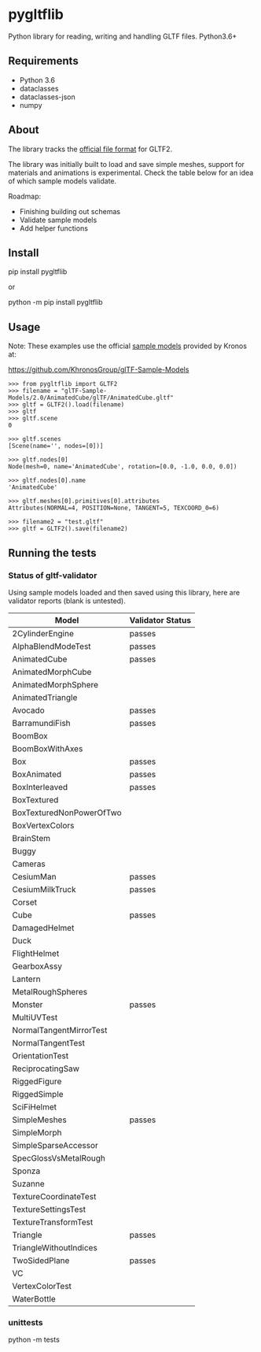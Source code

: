 # pygltflib

Python library for reading, writing and handling GLTF files. Python3.6+

## Requirements
* Python 3.6
* dataclasses
* dataclasses-json
* numpy


## About
The library tracks the [official file format](https://github.com/KhronosGroup/glTF/blob/master/specification/2.0/README.md) for GLTF2. 

The library was initially built to load and save simple meshes, support for materials and animations is experimental. 
Check the table below for an idea of which sample models validate.



Roadmap:
* Finishing building out schemas 
* Validate sample models
* Add helper functions

## Install
pip install pygltflib 

or

python -m pip install pygltflib

## Usage
Note: These examples use the official [sample models](https://github.com/KhronosGroup/glTF-Sample-Models) provided by Kronos at:

https://github.com/KhronosGroup/glTF-Sample-Models

```python3
>>> from pygltflib import GLTF2
>>> filename = "glTF-Sample-Models/2.0/AnimatedCube/glTF/AnimatedCube.gltf"
>>> gltf = GLTF2().load(filename)
>>> gltf
>>> gltf.scene
0

>>> gltf.scenes
[Scene(name='', nodes=[0])]

>>> gltf.nodes[0]
Node(mesh=0, name='AnimatedCube', rotation=[0.0, -1.0, 0.0, 0.0])

>>> gltf.nodes[0].name
'AnimatedCube'

>>> gltf.meshes[0].primitives[0].attributes
Attributes(NORMAL=4, POSITION=None, TANGENT=5, TEXCOORD_0=6)

>>> filename2 = "test.gltf"
>>> gltf = GLTF2().save(filename2)

```


## Running the tests

### Status of gltf-validator
Using sample models loaded and then saved using this library, here are validator reports (blank is untested). 


| Model | Validator Status |
| ------| ------- |
| 2CylinderEngine | passes | 
| AlphaBlendModeTest | passes | 
| AnimatedCube | passes | 
| AnimatedMorphCube |  | 
| AnimatedMorphSphere |  | 
| AnimatedTriangle |  | 
| Avocado | passes | 
| BarramundiFish | passes | 
| BoomBox |  | 
| BoomBoxWithAxes |  | 
| Box | passes | 
| BoxAnimated | passes | 
| BoxInterleaved | passes | 
| BoxTextured |  | 
| BoxTexturedNonPowerOfTwo |  | 
| BoxVertexColors |  | 
| BrainStem |  | 
| Buggy |  | 
| Cameras |  | 
| CesiumMan | passes | 
| CesiumMilkTruck | passes | 
| Corset |  | 
| Cube | passes | 
| DamagedHelmet |  | 
| Duck |  | 
| FlightHelmet |  | 
| GearboxAssy |  | 
| Lantern |  | 
| MetalRoughSpheres |  | 
| Monster | passes | 
| MultiUVTest |  | 
| NormalTangentMirrorTest |  | 
| NormalTangentTest |  | 
| OrientationTest |  | 
| ReciprocatingSaw |  | 
| RiggedFigure |  | 
| RiggedSimple |  | 
| SciFiHelmet |  | 
| SimpleMeshes | passes | 
| SimpleMorph |  | 
| SimpleSparseAccessor |  | 
| SpecGlossVsMetalRough |  | 
| Sponza |  | 
| Suzanne |  | 
| TextureCoordinateTest |  | 
| TextureSettingsTest |  | 
| TextureTransformTest |  |
| Triangle | passes | 
| TriangleWithoutIndices |  | 
| TwoSidedPlane | passes | 
| VC |  | 
| VertexColorTest |  | 
| WaterBottle |  | 





### unittests
python -m tests

